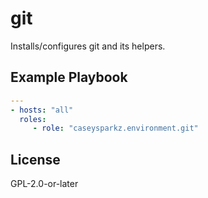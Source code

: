 # git

Installs/configures git and its helpers.

## Example Playbook

```yaml
---
- hosts: "all"
  roles:
     - role: "caseysparkz.environment.git"
```

## License

GPL-2.0-or-later
